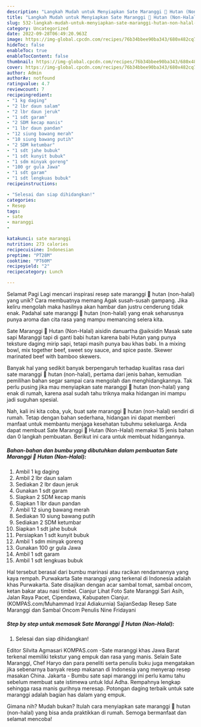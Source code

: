 ```yaml
---
description: "Langkah Mudah untuk Menyiapkan Sate Maranggi 🐷 Hutan (Non-Halal) yang Lezat Sekali, Mantap"
title: "Langkah Mudah untuk Menyiapkan Sate Maranggi 🐷 Hutan (Non-Halal) yang Lezat Sekali, Mantap"
slug: 532-langkah-mudah-untuk-menyiapkan-sate-maranggi-hutan-non-halal-yang-lezat-sekali-mantap
category: Uncategorized
date: 2022-09-28T06:49:20.963Z
image: https://img-global.cpcdn.com/recipes/76b34bbee90ba343/680x482cq70/sate-maranggi-hutan-non-halal-foto-resep-utama.jpg
hideToc: false
enableToc: true
enableTocContent: false
thumbnail: https://img-global.cpcdn.com/recipes/76b34bbee90ba343/680x482cq70/sate-maranggi-hutan-non-halal-foto-resep-utama.jpg
cover: https://img-global.cpcdn.com/recipes/76b34bbee90ba343/680x482cq70/sate-maranggi-hutan-non-halal-foto-resep-utama.jpg
author: Admin
authorAv: notfound
ratingvalue: 4.7
reviewcount: 7
recipeingredient:
- "1 kg daging"
- "2 lbr daun salam"
- "2 lbr daun jeruk"
- "1 sdt garam"
- "2 SDM kecap manis"
- "1 lbr daun pandan"
- "12 siung bawang merah"
- "10 siung bawang putih"
- "2 SDM ketumbar"
- "1 sdt jahe bubuk"
- "1 sdt kunyit bubuk"
- "1 sdm minyak goreng"
- "100 gr gula Jawa"
- "1 sdt garam"
- "1 sdt lengkuas bubuk"
recipeinstructions:

- "Selesai dan siap dihidangkan!"
categories:
- Resep
tags:
- sate
- maranggi
- 

katakunci: sate maranggi  
nutrition: 273 calories
recipecuisine: Indonesian
preptime: "PT28M"
cooktime: "PT60M"
recipeyield: "2"
recipecategory: Lunch

---
```



Selamat Pagi Lagi mencari inspirasi resep sate maranggi 🐷 hutan (non-halal) yang unik? Cara membuatnya memang Agak susah-susah gampang. Jika keliru mengolah maka hasilnya akan hambar dan justru cenderung tidak enak. Padahal sate maranggi 🐷 hutan (non-halal) yang enak seharusnya punya aroma dan cita rasa yang mampu memancing selera kita.


Sate Maranggi 🐷 Hutan (Non-Halal) aisidin danuartha @aiksidin Masak sate sapi Maranggi tapi di ganti babi hutan karena babi Hutan yang punya teksture daging mirip sapi, tetapi masih punya bau khas babi. In a mixing bowl, mix together beef, sweet soy sauce, and spice paste. Skewer marinated beef with bamboo skewers.

Banyak hal yang sedikit banyak berpengaruh terhadap kualitas rasa dari sate maranggi 🐷 hutan (non-halal), pertama dari jenis bahan, kemudian pemilihan bahan segar sampai cara mengolah dan menghidangkannya. Tak perlu pusing jika mau menyiapkan sate maranggi 🐷 hutan (non-halal) yang enak di rumah, karena asal sudah tahu triknya maka hidangan ini mampu jadi suguhan spesial.


Nah, kali ini kita coba, yuk, buat sate maranggi 🐷 hutan (non-halal) sendiri di rumah. Tetap dengan bahan sederhana, hidangan ini dapat memberi manfaat untuk membantu menjaga kesehatan tubuhmu sekeluarga. Anda dapat membuat Sate Maranggi 🐷 Hutan (Non-Halal) memakai 15 jenis bahan dan 0 langkah pembuatan. Berikut ini cara untuk membuat hidangannya.

<!--inarticleads1-->

##### Bahan-bahan dan bumbu yang dibutuhkan dalam pembuatan Sate Maranggi 🐷 Hutan (Non-Halal):

1. Ambil 1 kg daging
1. Ambil 2 lbr daun salam
1. Sediakan 2 lbr daun jeruk
1. Gunakan 1 sdt garam
1. Siapkan 2 SDM kecap manis
1. Siapkan 1 lbr daun pandan
1. Ambil 12 siung bawang merah
1. Sediakan 10 siung bawang putih
1. Sediakan 2 SDM ketumbar
1. Siapkan 1 sdt jahe bubuk
1. Persiapkan 1 sdt kunyit bubuk
1. Ambil 1 sdm minyak goreng
1. Gunakan 100 gr gula Jawa
1. Ambil 1 sdt garam
1. Ambil 1 sdt lengkuas bubuk


Hal tersebut berasal dari bumbu marinasi atau racikan rendamannya yang kaya rempah. Purwakarta Sate maranggi yang terkenal di Indonesia adalah khas Purwakarta. Sate disajikan dengan acar sambal tomat, sambal oncom, ketan bakar atau nasi timbel. Cianjur Lihat Foto Sate Maranggi Sari Asih, Jalan Raya Pacet, Cipendawa, Kabupaten Cianjur. (KOMPAS.com/Muhammad Irzal Adiakurnia) SajianSedap Resep Sate Maranggi dan Sambal Oncom Penulis Nine Fridayani 

<!--inarticleads2-->

##### Step by step untuk memasak Sate Maranggi 🐷 Hutan (Non-Halal):


1. Selesai dan siap dihidangkan!

Editor Silvita Agmasari KOMPAS.com -Sate maranggi khas Jawa Barat terkenal memiliki tekstur yang empuk dan rasa yang manis. Selain Sate Maranggi, Chef Haryo dan para peneliti serta penulis buku juga mengatakan jika sebenarnya banyak resep makanan di Indonesia yang menyerap resep masakan China. Jakarta - Bumbu sate sapi maranggi ini perlu kamu tahu sebelum membuat sate istimewa untuk Idul Adha. Rempahnya lengkap sehingga rasa manis gurihnya meresap. Potongan daging terbaik untuk sate maranggi adalah bagian has dalam yang empuk. 

Gimana nih? Mudah bukan? Itulah cara menyiapkan sate maranggi 🐷 hutan (non-halal) yang bisa anda praktikkan di rumah. Semoga bermanfaat dan selamat mencoba!
